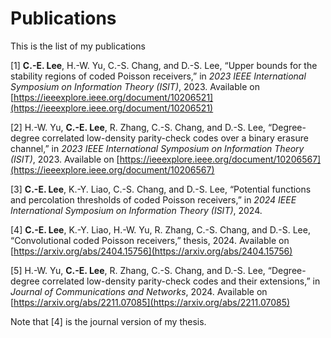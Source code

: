 ﻿# Publications

This is the list of my publications

[1] **C.-E. Lee**, H.-W. Yu, C.-S. Chang, and D.-S. Lee, “Upper bounds for the stability regions of coded Poisson receivers,” in *2023 IEEE International Symposium on Information Theory (ISIT)*, 2023. Available on [https://ieeexplore.ieee.org/document/10206521](https://ieeexplore.ieee.org/document/10206521)

[2] H.-W. Yu, **C.-E. Lee**, R. Zhang, C.-S. Chang, and D.-S. Lee, “Degree-degree correlated low-density parity-check codes over a binary erasure channel,” in *2023 IEEE International Symposium on Information Theory (ISIT)*, 2023. Available on [https://ieeexplore.ieee.org/document/10206567](https://ieeexplore.ieee.org/document/10206567)

[3] **C.-E. Lee**, K.-Y. Liao, C.-S. Chang, and D.-S. Lee, “Potential functions and percolation thresholds of coded Poisson receivers,” in *2024 IEEE International Symposium on Information Theory (ISIT)*, 2024.

[4] **C.-E. Lee**, K.-Y. Liao, H.-W. Yu, R. Zhang, C.-S. Chang, and D.-S. Lee, “Convolutional coded Poisson receivers,” thesis, 2024. Available on [https://arxiv.org/abs/2404.15756](https://arxiv.org/abs/2404.15756)

[5] H.-W. Yu, **C.-E. Lee**, R. Zhang, C.-S. Chang, and D.-S. Lee, “Degree-degree correlated low-density parity-check codes and their extensions,” in *Journal of Communications and Networks*, 2024. Available on [https://arxiv.org/abs/2211.07085](https://arxiv.org/abs/2211.07085)

Note that [4] is the journal version of my thesis. 
